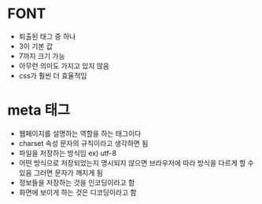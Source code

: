 # FONT

- 퇴출된 태그 중 하나
- 3이 기본 값
- 7까지 크기 가능
- 아무런 의미도 가지고 있지 않음
- css가 훨씬 더 효율적임

# meta 태그

- 웹페이지를 설명하는 역할을 하는 태그이다
- charset 속성 문자의 규칙이라고 생각하면 됨
- 파일을 저장하는 방식임 ex) utf-8
- 어떤 방식으로 저장되었는지 명시되지 않으면 브라우저에 따라 방식을 다르게 할 수 있음 그러면 문자가 깨지게 됨
- 정보들을 저장하는 것을 인코딩이라고 함
- 화면에 보이게 하는 것은 디코딩이라고 함
